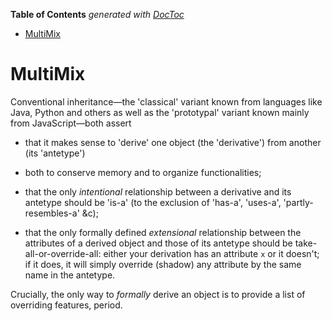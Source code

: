 <!-- START doctoc generated TOC please keep comment here to allow auto update -->
<!-- DON'T EDIT THIS SECTION, INSTEAD RE-RUN doctoc TO UPDATE -->
**Table of Contents**  *generated with [DocToc](https://github.com/thlorenz/doctoc)*

- [MultiMix](#MultiMix)

<!-- END doctoc generated TOC please keep comment here to allow auto update -->

# MultiMix



Conventional inheritance—the 'classical' variant known from languages like Java,
Python and others as well as the 'prototypal' variant known mainly from
JavaScript—both assert

* that it makes sense to 'derive' one object (the 'derivative') from another (its 'antetype')

* both to conserve memory and to organize functionalities;

* that the only *intentional* relationship between a derivative and its antetype should be 'is-a'
  (to the exclusion of 'has-a', 'uses-a', 'partly-resembles-a' &c);

* that the only formally defined *extensional* relationship between the
  attributes of a derived object and those of its antetype should be
  take-all-or-override-all: either your derivation has an attribute `x` or it
  doesn't; if it does, it will simply override (shadow) any attribute by the same
  name in the antetype.

Crucially, the only way to *formally* derive an object is to provide a list
of overriding features, period.



